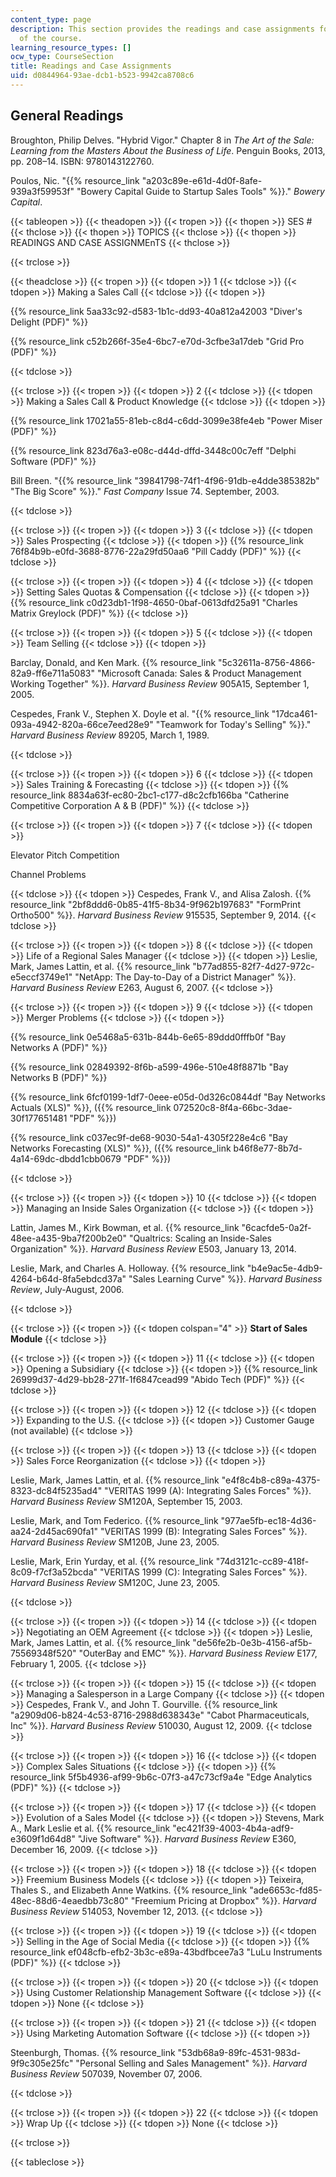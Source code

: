 ```yaml
---
content_type: page
description: This section provides the readings and case assignments for each session
  of the course.
learning_resource_types: []
ocw_type: CourseSection
title: Readings and Case Assignments
uid: d0844964-93ae-dcb1-b523-9942ca8708c6
---
```


General Readings
----------------

Broughton, Philip Delves. "Hybrid Vigor." Chapter 8 in _The Art of the Sale: Learning from the Masters About the Business of Life_. Penguin Books, 2013, pp. 208–14. ISBN: 9780143122760.

Poulos, Nic. "{{% resource_link "a203c89e-e61d-4d0f-8afe-939a3f59953f" "Bowery Capital Guide to Startup Sales Tools" %}}." _Bowery Capital_.

{{< tableopen >}}
{{< theadopen >}}
{{< tropen >}}
{{< thopen >}}
SES #
{{< thclose >}}
{{< thopen >}}
TOPICS
{{< thclose >}}
{{< thopen >}}
READINGS AND CASE ASSIGNMEnTS
{{< thclose >}}

{{< trclose >}}

{{< theadclose >}}
{{< tropen >}}
{{< tdopen >}}
1
{{< tdclose >}}
{{< tdopen >}}
Making a Sales Call
{{< tdclose >}}
{{< tdopen >}}


{{% resource_link 5aa33c92-d583-1b1c-dd93-40a812a42003 "Diver's Delight (PDF)" %}}

{{% resource_link c52b266f-35e4-6bc7-e70d-3cfbe3a17deb "Grid Pro (PDF)" %}}


{{< tdclose >}}

{{< trclose >}}
{{< tropen >}}
{{< tdopen >}}
2
{{< tdclose >}}
{{< tdopen >}}
Making a Sales Call & Product Knowledge
{{< tdclose >}}
{{< tdopen >}}


{{% resource_link 17021a55-81eb-c8d4-c6dd-3099e38fe4eb "Power Miser (PDF)" %}}

{{% resource_link 823d76a3-e08c-d44d-dffd-3448c00c7eff "Delphi Software (PDF)" %}}

Bill Breen. "{{% resource_link "39841798-74f1-4f96-91db-e4dde385382b" "The Big Score" %}}." _Fast Company_ Issue 74. September, 2003.


{{< tdclose >}}

{{< trclose >}}
{{< tropen >}}
{{< tdopen >}}
3
{{< tdclose >}}
{{< tdopen >}}
Sales Prospecting
{{< tdclose >}}
{{< tdopen >}}
{{% resource_link 76f84b9b-e0fd-3688-8776-22a29fd50aa6 "Pill Caddy (PDF)" %}}
{{< tdclose >}}

{{< trclose >}}
{{< tropen >}}
{{< tdopen >}}
4
{{< tdclose >}}
{{< tdopen >}}
Setting Sales Quotas & Compensation
{{< tdclose >}}
{{< tdopen >}}
{{% resource_link c0d23db1-1f98-4650-0baf-0613dfd25a91 "Charles Matrix Greylock (PDF)" %}}
{{< tdclose >}}

{{< trclose >}}
{{< tropen >}}
{{< tdopen >}}
5
{{< tdclose >}}
{{< tdopen >}}
Team Selling
{{< tdclose >}}
{{< tdopen >}}


Barclay, Donald, and Ken Mark. {{% resource_link "5c32611a-8756-4866-82a9-ff6e711a5083" "Microsoft Canada: Sales & Product Management Working Together" %}}. _Harvard Business Review_ 905A15, September 1, 2005.

Cespedes, Frank V., Stephen X. Doyle et al. "{{% resource_link "17dca461-093a-4942-820a-66ce7eed28e9" "Teamwork for Today's Selling" %}}." _Harvard Business Review_ 89205, March 1, 1989.


{{< tdclose >}}

{{< trclose >}}
{{< tropen >}}
{{< tdopen >}}
6
{{< tdclose >}}
{{< tdopen >}}
Sales Training & Forecasting
{{< tdclose >}}
{{< tdopen >}}
{{% resource_link 8834a63f-ec80-2bc1-c177-d8c2cfb166ba "Catherine Competitive Corporation A & B (PDF)" %}}
{{< tdclose >}}

{{< trclose >}}
{{< tropen >}}
{{< tdopen >}}
7
{{< tdclose >}}
{{< tdopen >}}


Elevator Pitch Competition

Channel Problems


{{< tdclose >}}
{{< tdopen >}}
Cespedes, Frank V., and Alisa Zalosh. {{% resource_link "2bf8ddd6-0b85-41f5-8b34-9f962b197683" "FormPrint Ortho500" %}}. _Harvard Business Review_ 915535, September 9, 2014.
{{< tdclose >}}

{{< trclose >}}
{{< tropen >}}
{{< tdopen >}}
8
{{< tdclose >}}
{{< tdopen >}}
Life of a Regional Sales Manager
{{< tdclose >}}
{{< tdopen >}}
Leslie, Mark, James Lattin, et al. {{% resource_link "b77ad855-82f7-4d27-972c-e5eccf3749e1" "NetApp: The Day-to-Day of a District Manager" %}}. _Harvard Business Review_ E263, August 6, 2007.
{{< tdclose >}}

{{< trclose >}}
{{< tropen >}}
{{< tdopen >}}
9
{{< tdclose >}}
{{< tdopen >}}
Merger Problems
{{< tdclose >}}
{{< tdopen >}}


{{% resource_link 0e5468a5-631b-844b-6e65-89ddd0fffb0f "Bay Networks A (PDF)" %}}

{{% resource_link 02849392-8f6b-a599-496e-510e48f8871b "Bay Networks B (PDF)" %}}

{{% resource_link 6fcf0199-1df7-0eee-e05d-0d326c0844df "Bay Networks Actuals (XLS)" %}}, ({{% resource_link 072520c8-8f4a-66bc-3dae-30f177651481 "PDF" %}})

{{% resource_link c037ec9f-de68-9030-54a1-4305f228e4c6 "Bay Networks Forecasting (XLS)" %}}, ({{% resource_link b46f8e77-8b7d-4a14-69dc-dbdd1cbb0679 "PDF" %}})


{{< tdclose >}}

{{< trclose >}}
{{< tropen >}}
{{< tdopen >}}
10
{{< tdclose >}}
{{< tdopen >}}
Managing an Inside Sales Organization
{{< tdclose >}}
{{< tdopen >}}


Lattin, James M., Kirk Bowman, et al. {{% resource_link "6cacfde5-0a2f-48ee-a435-9ba7f200b2e0" "Qualtrics: Scaling an Inside-Sales Organization" %}}. _Harvard Business Review_ E503, January 13, 2014.

Leslie, Mark, and Charles A. Holloway. {{% resource_link "b4e9ac5e-4db9-4264-b64d-8fa5ebdcd37a" "Sales Learning Curve" %}}. _Harvard Business Review_, July-August, 2006.


{{< tdclose >}}

{{< trclose >}}
{{< tropen >}}
{{< tdopen colspan="4" >}}
**Start of Sales Module**
{{< tdclose >}}

{{< trclose >}}
{{< tropen >}}
{{< tdopen >}}
11
{{< tdclose >}}
{{< tdopen >}}
Opening a Subsidiary
{{< tdclose >}}
{{< tdopen >}}
{{% resource_link 26999d37-4d29-bb28-271f-1f6847cead99 "Abido Tech (PDF)" %}}
{{< tdclose >}}

{{< trclose >}}
{{< tropen >}}
{{< tdopen >}}
12
{{< tdclose >}}
{{< tdopen >}}
Expanding to the U.S.
{{< tdclose >}}
{{< tdopen >}}
Customer Gauge (not available)
{{< tdclose >}}

{{< trclose >}}
{{< tropen >}}
{{< tdopen >}}
13
{{< tdclose >}}
{{< tdopen >}}
Sales Force Reorganization
{{< tdclose >}}
{{< tdopen >}}


Leslie, Mark, James Lattin, et al. {{% resource_link "e4f8c4b8-c89a-4375-8323-dc84f5235ad4" "VERITAS 1999 (A): Integrating Sales Forces" %}}. _Harvard Business Review_ SM120A, September 15, 2003.

Leslie, Mark, and Tom Federico. {{% resource_link "977ae5fb-ec18-4d36-aa24-2d45ac690fa1" "VERITAS 1999 (B): Integrating Sales Forces" %}}. _Harvard Business Review_ SM120B, June 23, 2005.

Leslie, Mark, Erin Yurday, et al. {{% resource_link "74d3121c-cc89-418f-8c09-f7cf3a52bcda" "VERITAS 1999 (C): Integrating Sales Forces" %}}. _Harvard Business Review_ SM120C, June 23, 2005.


{{< tdclose >}}

{{< trclose >}}
{{< tropen >}}
{{< tdopen >}}
14
{{< tdclose >}}
{{< tdopen >}}
Negotiating an OEM Agreement
{{< tdclose >}}
{{< tdopen >}}
Leslie, Mark, James Lattin, et al. {{% resource_link "de56fe2b-0e3b-4156-af5b-75569348f520" "OuterBay and EMC" %}}. _Harvard Business Review_ E177, February 1, 2005.
{{< tdclose >}}

{{< trclose >}}
{{< tropen >}}
{{< tdopen >}}
15
{{< tdclose >}}
{{< tdopen >}}
Managing a Salesperson in a Large Company
{{< tdclose >}}
{{< tdopen >}}
Cespedes, Frank V., and John T. Gourville. {{% resource_link "a2909d06-b824-4c53-8716-2988d638343e" "Cabot Pharmaceuticals, Inc" %}}. _Harvard Business Review_ 510030, August 12, 2009.
{{< tdclose >}}

{{< trclose >}}
{{< tropen >}}
{{< tdopen >}}
16
{{< tdclose >}}
{{< tdopen >}}
Complex Sales Situations
{{< tdclose >}}
{{< tdopen >}}
{{% resource_link 5f5b4936-af99-9b6c-07f3-a47c73cf9a4e "Edge Analytics (PDF)" %}}
{{< tdclose >}}

{{< trclose >}}
{{< tropen >}}
{{< tdopen >}}
17
{{< tdclose >}}
{{< tdopen >}}
Evolution of a Sales Model
{{< tdclose >}}
{{< tdopen >}}
Stevens, Mark A., Mark Leslie et al. {{% resource_link "ec421f39-4003-4b4a-adf9-e3609f1d64d8" "Jive Software" %}}. _Harvard Business Review_ E360, December 16, 2009.
{{< tdclose >}}

{{< trclose >}}
{{< tropen >}}
{{< tdopen >}}
18
{{< tdclose >}}
{{< tdopen >}}
Freemium Business Models
{{< tdclose >}}
{{< tdopen >}}
Teixeira, Thales S., and Elizabeth Anne Watkins. {{% resource_link "ade6653c-fd85-48ec-88d6-4eaedbb73c80" "Freemium Pricing at Dropbox" %}}. _Harvard Business Review_ 514053, November 12, 2013.
{{< tdclose >}}

{{< trclose >}}
{{< tropen >}}
{{< tdopen >}}
19
{{< tdclose >}}
{{< tdopen >}}
Selling in the Age of Social Media
{{< tdclose >}}
{{< tdopen >}}
{{% resource_link ef048cfb-efb2-3b3c-e89a-43bdfbcee7a3 "LuLu Instruments (PDF)" %}}
{{< tdclose >}}

{{< trclose >}}
{{< tropen >}}
{{< tdopen >}}
20
{{< tdclose >}}
{{< tdopen >}}
Using Customer Relationship Management Software
{{< tdclose >}}
{{< tdopen >}}
None
{{< tdclose >}}

{{< trclose >}}
{{< tropen >}}
{{< tdopen >}}
21
{{< tdclose >}}
{{< tdopen >}}
Using Marketing Automation Software
{{< tdclose >}}
{{< tdopen >}}


Steenburgh, Thomas. {{% resource_link "53db68a9-89fc-4531-983d-9f9c305e25fc" "Personal Selling and Sales Management" %}}. _Harvard Business Review_ 507039, November 07, 2006.


{{< tdclose >}}

{{< trclose >}}
{{< tropen >}}
{{< tdopen >}}
22
{{< tdclose >}}
{{< tdopen >}}
Wrap Up
{{< tdclose >}}
{{< tdopen >}}
None
{{< tdclose >}}

{{< trclose >}}

{{< tableclose >}}